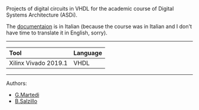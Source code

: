 Projects of digital circuits in VHDL for the academic course of Digital Systems Architecture (ASDi).

The [documentaion](https://github.com/gae-m/Digital-Systems-Architecture/blob/main/Documentation_ITA.pdf) is in Italian (because the course was in Italian and I don't have time to translate it in English, sorry).

 ---
 
|Tool|Language|
|:----|:--------|
|Xilinx Vivado 2019.1|VHDL|

---

Authors:
- [G.Martedi](https://github.com/gae-m)
- [B.Salzillo](https://github.com/biagio97)

